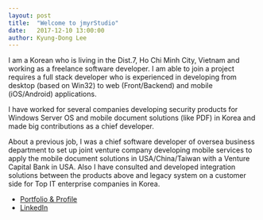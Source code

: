```yaml
---
layout: post
title:  "Welcome to jmyrStudio"
date:   2017-12-10 13:00:00
author: Kyung-Dong Lee
---
```


I am a Korean who is living in the Dist.7, Ho Chi Minh City, Vietnam and working as a freelance software developer.
I am able to join a project requires a full stack developer who is experienced in developing from desktop (based on Win32) to web (Front/Backend) and mobile (iOS/Android) applications.

I have worked for several companies developing security products for Windows Server OS and mobile document solutions (like PDF) in Korea and made big contributions as a chief developer.

About a previous job, I was a chief software developer of oversea business department to set up joint venture company developing mobile services to apply the mobile document solutions in USA/China/Taiwan with a Venture Capital Bank in USA.
Also I have consulted and developed integration solutions between the products above and legacy system on a customer side for Top IT enterprise companies in Korea.

* [Portfolio &amp; Profile](../../../../../portfolio/recent/)
* [LinkedIn](https://www.linkedin.com/in/kyung-dong-lee-45ba5a121/)